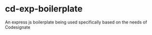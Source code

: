 # cd-exp-boilerplate
An express js boilerplate being used specifically based on the needs of Codesignate
